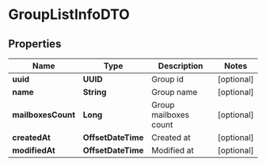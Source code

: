 

# GroupListInfoDTO


## Properties

| Name | Type | Description | Notes |
|------------ | ------------- | ------------- | -------------|
|**uuid** | **UUID** | Group id |  [optional] |
|**name** | **String** | Group name |  [optional] |
|**mailboxesCount** | **Long** | Group mailboxes count |  [optional] |
|**createdAt** | **OffsetDateTime** | Created at |  [optional] |
|**modifiedAt** | **OffsetDateTime** | Modified at |  [optional] |



